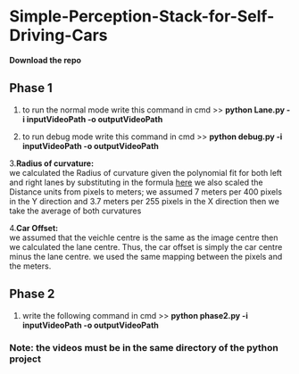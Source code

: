 # Simple-Perception-Stack-for-Self-Driving-Cars

**Download the repo**

## Phase 1
1.   to run the normal mode
 write this command in cmd  >>
    **python Lane.py -i inputVideoPath -o outputVideoPath**

2.  to run debug mode
 write this command in cmd  >>
    **python debug.py -i inputVideoPath -o outputVideoPath**
    
3.**Radius of curvature:**<br>
we calculated the Radius of curvature given the polynomial fit for both left and right lanes by substituting in the formula 
<a href="https://www.intmath.com/applications-differentiation/8-radius-curvature.php">here</a>
we also scaled the Distance units from pixels to meters; we assumed 7 meters per 400 pixels in the Y direction and 3.7 meters per 255 pixels in the X direction
then we take the average of both curvatures

4.**Car Offset:**<br>
we assumed that the veichle centre is the same as the image centre then we calculated the lane centre. Thus, the car offset is simply the car centre minus the lane centre.
we used the same mapping between the pixels and the meters.
    
 ## Phase 2
 1.  write the following command in cmd >>
    **python phase2.py -i inputVideoPath -o outputVideoPath**
    
   ### **Note:** the videos must be in the same directory of the python project
   
